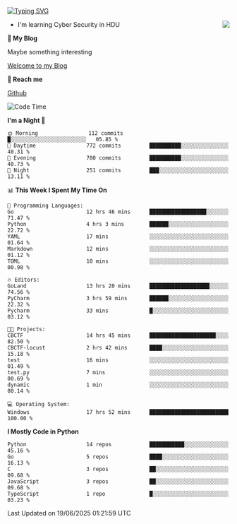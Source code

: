 [![Typing SVG](https://readme-typing-svg.herokuapp.com?font=Fira+Code&pause=1000&random=false&width=450&height=60&lines=Hello+%F0%9F%91%8B%F0%9F%8F%BB;I'm+JBNRZ)](https://git.io/typing-svg)

<a href="#">
  <img align="right" src="https://github-readme-stats.vercel.app/api?username=JBNRZ&show_icons=true&bg_color=15,f2f7fd,E0EAFC" />
</a>

- I'm learning Cyber Security in HDU

 **🌱 My Blog**

Maybe something interesting

[Welcome to my Blog](https://jbnrz.com.cn/)

 **💬 Reach me** 

[Github](https://github.com/JBNRZ)


<!--START_SECTION:waka-->
![Code Time](http://img.shields.io/badge/Code%20Time-1%2C279%20hrs%2053%20mins-blue)

**I'm a Night 🦉** 

```text
🌞 Morning                112 commits         █░░░░░░░░░░░░░░░░░░░░░░░░   05.85 % 
🌆 Daytime                772 commits         ██████████░░░░░░░░░░░░░░░   40.31 % 
🌃 Evening                780 commits         ██████████░░░░░░░░░░░░░░░   40.73 % 
🌙 Night                  251 commits         ███░░░░░░░░░░░░░░░░░░░░░░   13.11 % 
```


📊 **This Week I Spent My Time On** 

```text
💬 Programming Languages: 
Go                       12 hrs 46 mins      ██████████████████░░░░░░░   71.47 % 
Python                   4 hrs 3 mins        ██████░░░░░░░░░░░░░░░░░░░   22.72 % 
YAML                     17 mins             ░░░░░░░░░░░░░░░░░░░░░░░░░   01.64 % 
Markdown                 12 mins             ░░░░░░░░░░░░░░░░░░░░░░░░░   01.12 % 
TOML                     10 mins             ░░░░░░░░░░░░░░░░░░░░░░░░░   00.98 % 

🔥 Editors: 
GoLand                   13 hrs 20 mins      ███████████████████░░░░░░   74.56 % 
PyCharm                  3 hrs 59 mins       ██████░░░░░░░░░░░░░░░░░░░   22.32 % 
Pycharm                  33 mins             █░░░░░░░░░░░░░░░░░░░░░░░░   03.12 % 

🐱‍💻 Projects: 
CBCTF                    14 hrs 45 mins      █████████████████████░░░░   82.50 % 
CBCTF-locust             2 hrs 42 mins       ████░░░░░░░░░░░░░░░░░░░░░   15.18 % 
test                     16 mins             ░░░░░░░░░░░░░░░░░░░░░░░░░   01.49 % 
test.py                  7 mins              ░░░░░░░░░░░░░░░░░░░░░░░░░   00.69 % 
dynamic                  1 min               ░░░░░░░░░░░░░░░░░░░░░░░░░   00.14 % 

💻 Operating System: 
Windows                  17 hrs 52 mins      █████████████████████████   100.00 % 
```

**I Mostly Code in Python** 

```text
Python                   14 repos            ███████████░░░░░░░░░░░░░░   45.16 % 
Go                       5 repos             ████░░░░░░░░░░░░░░░░░░░░░   16.13 % 
C                        3 repos             ██░░░░░░░░░░░░░░░░░░░░░░░   09.68 % 
JavaScript               3 repos             ██░░░░░░░░░░░░░░░░░░░░░░░   09.68 % 
TypeScript               1 repo              █░░░░░░░░░░░░░░░░░░░░░░░░   03.23 % 
```




 Last Updated on 19/06/2025 01:21:59 UTC
<!--END_SECTION:waka-->
